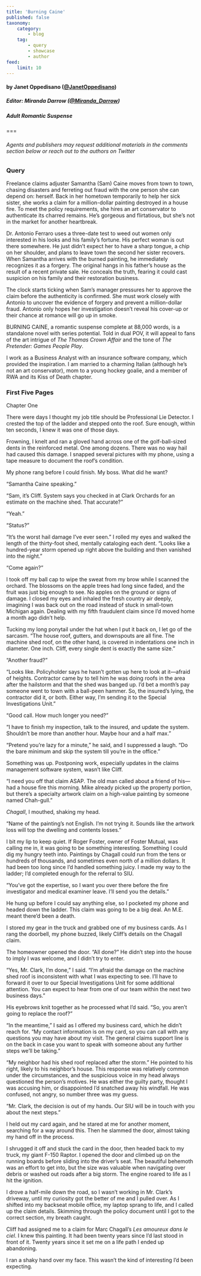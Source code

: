 ```yaml
---
title: 'Burning Caine'
published: false
taxonomy:
    category:
        - blog
    tag:
        - query
        - showcase
        - author
feed:
    limit: 10
---
```


#### by Janet Oppedisano ([@JanetOppedisano](https://twitter.com/JanetOppedisano?target=_blank))

##### Editor: Miranda Darrow ([@Miranda_Darrow](https://twitter.com/Miranda_Darrow?target=_blank))

##### Adult Romantic Suspense

===
###### Agents and publishers may request additional materials in the comments section below or reach out to the authors on Twitter

### Query

Freelance claims adjuster Samantha (Sam) Caine moves from town to town, chasing disasters and ferreting out fraud with the one person she can depend on: herself. Back in her hometown temporarily to help her sick sister, she works a claim for a million-dollar painting destroyed in a house fire. To meet the policy requirements, she hires an art conservator to authenticate its charred remains. He’s gorgeous and flirtatious, but she’s not in the market for another heartbreak.

Dr. Antonio Ferraro uses a three-date test to weed out women only interested in his looks and his family’s fortune. His perfect woman is out there somewhere. He just didn’t expect her to have a sharp tongue, a chip on her shoulder, and plans to leave town the second her sister recovers. When Samantha arrives with the burned painting, he immediately recognizes it as a forgery. The original hangs in his father’s house as the result of a recent private sale. He conceals the truth, fearing it could cast suspicion on his family and their restoration business. 

The clock starts ticking when Sam’s manager pressures her to approve the claim before the authenticity is confirmed. She must work closely with Antonio to uncover the evidence of forgery and prevent a million-dollar fraud. Antonio only hopes her investigation doesn’t reveal his cover-up or their chance at romance will go up in smoke.

BURNING CAINE, a romantic suspense complete at 88,000 words, is a standalone novel with series potential. Told in dual POV, it will appeal to fans of the art intrigue of _The Thomas Crown Affair_ and the tone of _The Pretender: Games People Play_.

I work as a Business Analyst with an insurance software company, which provided the inspiration. I am married to a charming Italian (although he’s not an art conservator), mom to a young hockey goalie, and a member of RWA and its Kiss of Death chapter.

### First Five Pages

Chapter One

There were days I thought my job title should be Professional Lie Detector. I crested the top of the ladder and stepped onto the roof. Sure enough, within ten seconds, I knew it was one of those days.

Frowning, I knelt and ran a gloved hand across one of the golf-ball-sized dents in the reinforced metal. One among dozens. There was no way hail had caused this damage. I snapped several pictures with my phone, using a tape measure to document the roof’s condition.

My phone rang before I could finish. My boss. What did he want?

“Samantha Caine speaking.” 

“Sam, it’s Cliff. System says you checked in at Clark Orchards for an estimate on the machine shed. That accurate?” 

“Yeah.” 

“Status?”

“It’s the worst hail damage I’ve ever seen.” I rolled my eyes and walked the length of the thirty-foot shed, mentally cataloging each dent. “Looks like a hundred-year storm opened up right above the building and then vanished into the night.”  

“Come again?” 

I took off my ball cap to wipe the sweat from my brow while I scanned the orchard. The blossoms on the apple trees had long since faded, and the fruit was just big enough to see. No apples on the ground or signs of damage. I closed my eyes and inhaled the fresh country air deeply, imagining I was back out on the road instead of stuck in small-town Michigan again. Dealing with my fifth fraudulent claim since I’d moved home a month ago didn’t help.

Tucking my long ponytail under the hat when I put it back on, I let go of the sarcasm. “The house roof, gutters, and downspouts are all fine. The machine shed roof, on the other hand, is covered in indentations one inch in diameter. One inch. Cliff, every single dent is exactly the same size.” 

“Another fraud?” 

“Looks like. Policyholder says he hasn’t gotten up here to look at it—afraid of heights. Contractor came by to tell him he was doing roofs in the area after the hailstorm and that the shed was banged up. I’d bet a month’s pay someone went to town with a ball-peen hammer. So, the insured’s lying, the contractor did it, or both. Either way, I’m sending it to the Special Investigations Unit.”

“Good call. How much longer you need?” 

“I have to finish my inspection, talk to the insured, and update the system. Shouldn’t be more than another hour. Maybe hour and a half max.”

“Pretend you’re lazy for a minute,” he said, and I suppressed a laugh. “Do the bare minimum and skip the system till you’re in the office.”

Something was up. Postponing work, especially updates in the claims management software system, wasn’t like Cliff. 

“I need you off that claim ASAP. The old man called about a friend of his—had a house fire this morning. Mike already picked up the property portion, but there’s a specialty artwork claim on a high-value painting by someone named Chah-gull.”

_Chagall_, I mouthed, shaking my head.

“Name of the painting’s not English. I’m not trying it. Sounds like the artwork loss will top the dwelling and contents losses.”

I bit my lip to keep quiet. If Roger Foster, owner of Foster Mutual, was calling me in, it was going to be something interesting. Something I could dig my hungry teeth into. Paintings by Chagall could run from the tens or hundreds of thousands, and sometimes even north of a million dollars. It had been too long since I’d handled something juicy. I made my way to the ladder; I’d completed enough for the referral to SIU. 

“You’ve got the expertise, so I want you over there before the fire investigator and medical examiner leave. I’ll send you the details.”

He hung up before I could say anything else, so I pocketed my phone and headed down the ladder. This claim was going to be a big deal. An M.E. meant there’d been a death.

I stored my gear in the truck and grabbed one of my business cards. As I rang the doorbell, my phone buzzed, likely Cliff’s details on the Chagall claim. 

The homeowner opened the door. “All done?” He didn’t step into the house to imply I was welcome, and I didn’t try to enter.

“Yes, Mr. Clark, I’m done,” I said. “I’m afraid the damage on the machine shed roof is inconsistent with what I was expecting to see. I’ll have to forward it over to our Special Investigations Unit for some additional attention. You can expect to hear from one of our team within the next two business days.”

His eyebrows knit together as he processed what I’d said. “So, you aren’t going to replace the roof?” 

“In the meantime,” I said as I offered my business card, which he didn’t reach for. “My contact information is on my card, so you can call with any questions you may have about my visit. The general claims support line is on the back in case you want to speak with someone about any further steps we’ll be taking.”

“My neighbor had his shed roof replaced after the storm.” He pointed to his right, likely to his neighbor’s house. This response was relatively common under the circumstances, and the suspicious voice in my head always questioned the person’s motives. He was either the guilty party, thought I was accusing him, or disappointed I’d snatched away his windfall. He was confused, not angry, so number three was my guess.

“Mr. Clark, the decision is out of my hands. Our SIU will be in touch with you about the next steps.” 

I held out my card again, and he stared at me for another moment, searching for a way around this. Then he slammed the door, almost taking my hand off in the process. 

I shrugged it off and stuck the card in the door, then headed back to my truck, my giant F-150 Raptor. I opened the door and climbed up on the running boards before sliding into the driver’s seat. The beautiful behemoth was an effort to get into, but the size was valuable when navigating over debris or washed out roads after a big storm. The engine roared to life as I hit the ignition. 

I drove a half-mile down the road, so I wasn’t working in Mr. Clark’s driveway, until my curiosity got the better of me and I pulled over. As I shifted into my backseat mobile office, my laptop sprang to life, and I called up the claim details. Skimming through the policy document until I got to the correct section, my breath caught.

Cliff had assigned me to a claim for Marc Chagall’s _Les amoureux dans le ciel_. I knew this painting. It had been twenty years since I’d last stood in front of it. Twenty years since it set me on a life path I ended up abandoning. 

I ran a shaky hand over my face. This wasn’t the kind of interesting I’d been expecting.
